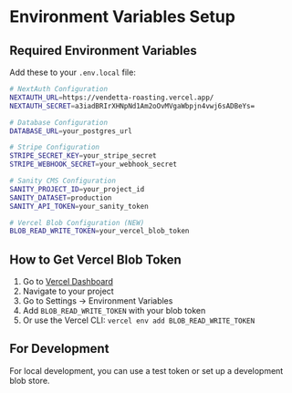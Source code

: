 # Environment Variables Setup

## Required Environment Variables

Add these to your `.env.local` file:

```bash
# NextAuth Configuration
NEXTAUTH_URL=https://vendetta-roasting.vercel.app/
NEXTAUTH_SECRET=a3iadBRIrXHNpNd1Am2oOvMVgaWbpjn4vwj6sADBeYs=

# Database Configuration
DATABASE_URL=your_postgres_url

# Stripe Configuration
STRIPE_SECRET_KEY=your_stripe_secret
STRIPE_WEBHOOK_SECRET=your_webhook_secret

# Sanity CMS Configuration
SANITY_PROJECT_ID=your_project_id
SANITY_DATASET=production
SANITY_API_TOKEN=your_sanity_token

# Vercel Blob Configuration (NEW)
BLOB_READ_WRITE_TOKEN=your_vercel_blob_token
```

## How to Get Vercel Blob Token

1. Go to [Vercel Dashboard](https://vercel.com/dashboard)
2. Navigate to your project
3. Go to Settings → Environment Variables
4. Add `BLOB_READ_WRITE_TOKEN` with your blob token
5. Or use the Vercel CLI: `vercel env add BLOB_READ_WRITE_TOKEN`

## For Development

For local development, you can use a test token or set up a development blob store.
